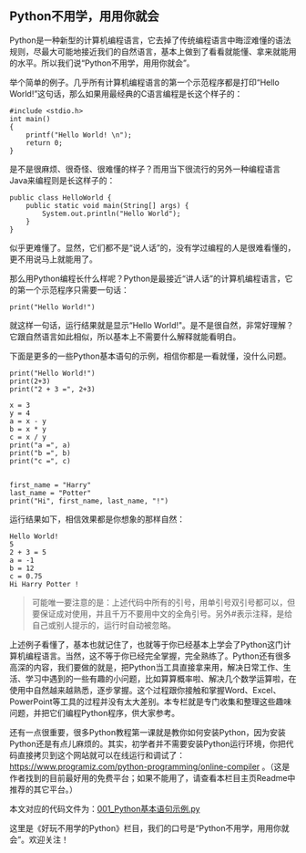 ## Python不用学，用用你就会

Python是一种新型的计算机编程语言，它去掉了传统编程语言中晦涩难懂的语法规则，尽最大可能地接近我们的自然语言，基本上做到了看看就能懂、拿来就能用的水平。所以我们说“Python不用学，用用你就会”。

举个简单的例子。几乎所有计算机编程语言的第一个示范程序都是打印“Hello World!”这句话，那么如果用最经典的C语言编程是长这个样子的：
```
#include <stdio.h>
int main()
{
    printf("Hello World! \n");
    return 0;
}
```
是不是很麻烦、很奇怪、很难懂的样子？而用当下很流行的另外一种编程语言Java来编程则是长这样子的：
```
public class HelloWorld {
    public static void main(String[] args) {
        System.out.println("Hello World");
    }
}
```
似乎更难懂了。显然，它们都不是“说人话”的，没有学过编程的人是很难看懂的，更不用说马上就能用了。

那么用Python编程长什么样呢？Python是最接近“讲人话”的计算机编程语言，它的第一个示范程序只需要一句话：
```
print("Hello World!")
```
就这样一句话，运行结果就是显示“Hello World!"。是不是很自然，非常好理解？它跟自然语言如此相似，所以基本上不需要什么解释就能看明白。

下面是更多的一些Python基本语句的示例，相信你都是一看就懂，没什么问题。
```
print("Hello World!")       
print(2+3)
print("2 + 3 =", 2+3)

x = 3
y = 4
a = x - y
b = x * y
c = x / y
print("a =", a)
print("b =", b)
print("c =", c)


first_name = "Harry"
last_name = "Potter"
print("Hi", first_name, last_name, "!")
```
运行结果如下，相信效果都是你想象的那样自然：
```
Hello World!
5
2 + 3 = 5
a = -1
b = 12
c = 0.75
Hi Harry Potter !
```
>可能唯一要注意的是：上述代码中所有的引号，用单引号双引号都可以，但要保证成对使用，并且千万不要用中文的全角引号。另外#表示注释，是给自己或别人提示的，运行时自动被忽略。

上述例子看懂了，基本也就记住了，也就等于你已经基本上学会了Python这门计算机编程语言。当然，这不等于你已经完全掌握，完全熟练了。Python还有很多高深的内容，我们要做的就是，把Python当工具直接拿来用，解决日常工作、生活、学习中遇到的一些有趣的小问题，比如算算概率啦、解决几个数学运算啦，在使用中自然越来越熟悉，逐步掌握。这个过程跟你接触和掌握Word、Excel、PowerPoint等工具的过程并没有太大差别。本专栏就是专门收集和整理这些趣味问题，并把它们编程Python程序，供大家参考。

还有一点很重要，很多Python教程第一课就是教你如何安装Python，因为安装Python还是有点儿麻烦的。其实，初学者并不需要安装Python运行环境，你把代码直接拷贝到这个网站就可以在线运行和调试了： https://www.programiz.com/python-programming/online-compiler 。（这是作者找到的目前最好用的免费平台；如果不能用了，请查看本栏目主页Readme中推荐的其它平台。）

本文对应的代码文件为：[001_Python基本语句示例.py](../代码文件/001_Python基本语句示例.py)

这里是《好玩不用学的Python》栏目，我们的口号是“Python不用学，用用你就会”。欢迎关注！
